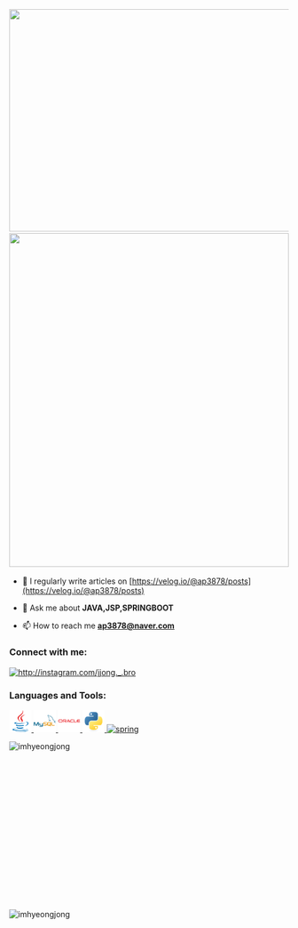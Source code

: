 <div align="center">
<img src="https://github.com/imhyeongjong/imhyeongjong/assets/85678935/ad618b6d-1e23-473a-b1d6-2f37f686c51a" height="400" width="800" />
</div>

<img width="100%" height="600" src="https://i.pinimg.com/564x/ef/7f/12/ef7f12b3b36f9c28fb0f2f9f538c1629.jpg"/>

- 📝 I regularly write articles on [https://velog.io/@ap3878/posts](https://velog.io/@ap3878/posts)

- 💬 Ask me about **JAVA,JSP,SPRINGBOOT**

- 📫 How to reach me **ap3878@naver.com**

<h3 align="left">Connect with me:</h3>
<p align="left">
<a href="http://instagram.com/jjong._.bro" target="blank"><img align="center" src="https://raw.githubusercontent.com/rahuldkjain/github-profile-readme-generator/master/src/images/icons/Social/instagram.svg" alt="http://instagram.com/jjong._.bro" height="30" width="40" /></a>
</p>

<h3 align="left">Languages and Tools:</h3>
<p align="left"> <a href="https://www.java.com" target="_blank" rel="noreferrer"> <img src="https://raw.githubusercontent.com/devicons/devicon/master/icons/java/java-original.svg" alt="java" width="40" height="40"/> </a> <a href="https://www.mysql.com/" target="_blank" rel="noreferrer"> <img src="https://raw.githubusercontent.com/devicons/devicon/master/icons/mysql/mysql-original-wordmark.svg" alt="mysql" width="40" height="40"/> </a> <a href="https://www.oracle.com/" target="_blank" rel="noreferrer"> <img src="https://raw.githubusercontent.com/devicons/devicon/master/icons/oracle/oracle-original.svg" alt="oracle" width="40" height="40"/> </a> <a href="https://www.python.org" target="_blank" rel="noreferrer"> <img src="https://raw.githubusercontent.com/devicons/devicon/master/icons/python/python-original.svg" alt="python" width="40" height="40"/> </a> <a href="https://spring.io/" target="_blank" rel="noreferrer"> <img src="https://www.vectorlogo.zone/logos/springio/springio-icon.svg" alt="spring" width="40" height="40"/> </a> </p>

<p><img align="left" src="https://github-readme-stats.vercel.app/api/top-langs?username=imhyeongjong&show_icons=true&locale=en&layout=compact" alt="imhyeongjong" width="400" height="300" /></p>
<p>&nbsp;<img align="center" src="https://github-readme-stats.vercel.app/api?username=imhyeongjong&show_icons=true&locale=en" alt="imhyeongjong" width="400" height="260" /></p>

